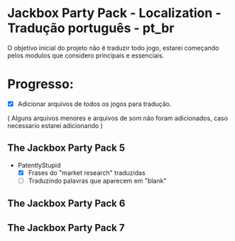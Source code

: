 # Jackbox Party Pack - Localization - Tradução português - pt_br

O objetivo inicial do projeto não é traduzir todo jogo, estarei começando pelos modulos que considero principais e essenciais.


# Progresso:

- [x] Adicionar arquivos de todos os jogos para tradução.

( Alguns arquivos menores e arquivos de som não foram adicionados, caso necessario estarei adicionando )

## The Jackbox Party Pack 5
 - PatentlyStupid 
   - [x] Frases do "market research" traduzidas
   - [ ] Traduzindo palavras que aparecem em "blank"

## The Jackbox Party Pack 6

## The Jackbox Party Pack 7
